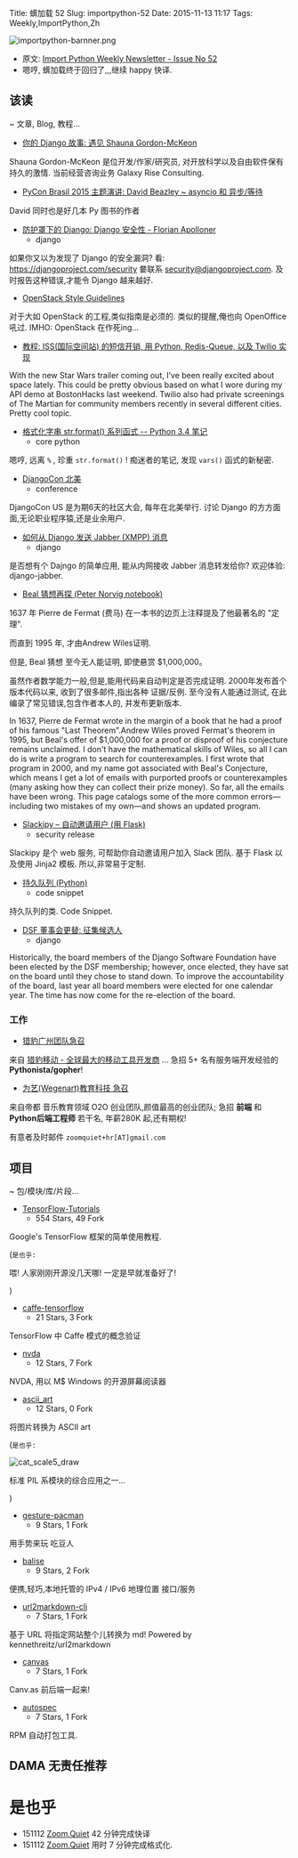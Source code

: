Title: 蠎加载 52
Slug: importpython-52
Date: 2015-11-13 11:17
Tags: Weekly,ImportPython,Zh

![importpython-barnner.png](http://zoomq.qiniudn.com/ZQCollection/snap/importpython-barnner.png?imageView2/2/h/210)


- 原文: [Import Python Weekly Newsletter - Issue No 52](http://importpython.com/newsletter/no/52/)
- 嗯哼, 蠎加载终于回归了,,,继续 happy 快译.

## 该读
~ 文章, Blog, 教程...


- [你的 Django 故事: 遇见 Shauna Gordon-McKeon](http://blog.djangogirls.org/post/132875295693)

Shauna Gordon-McKeon 
是位开发/作家/研究员,
对开放科学以及自由软件保有持久的激情.
当前经营咨询业务 Galaxy Rise Consulting.



- [PyCon Brasil 2015 主题演讲: David Beazley ~ asyncio 和 异步/等待](http://www.youtube.com/watch?v=lYe8W04ERnY)

David 同时也是好几本 Py 图书的作者


- [防护罩下的 Django: Django 安全性 - Florian Apolloner](http://reinout.vanrees.org/weblog/2015/11/06/django-security.html)
    + django

如果你又以为发现了 Django 的安全漏洞?
看: https://djangoproject.com/security 
嘦联系 security@djangoproject.com. 
及时报告这种错误,才能令 Django 越来越好.


- [OpenStack Style Guidelines](http://docs.openstack.org/developer/hacking/)

对于大如 OpenStack 的工程,类似指南是必须的.
类似的提醒,俺也向 OpenOffice 吼过.
IMHO: OpenStack 在作死ing...


- [教程: ISS(国际空间站) 的短信开销, 用 Python, Redis-Queue, 以及 Twilio 实现](https://www.twilio.com/blog/2015/11/international-space-station-notifications-with-python-redis-queue-and-twilio-copilot.html)

With the new Star Wars trailer coming out, I’ve been really excited about space lately. This could be pretty obvious based on what I wore during my API demo at BostonHacks last weekend. Twilio also had private screenings of The Martian for community members recently in several different cities. Pretty cool topic.

- [格式化字串  str.format() 系列函式 -- Python 3.4 笔记](http://slott-softwarearchitect.blogspot.com/2015/11/formatting-strings-and-strformat-family.html)
    + core python

嗯哼, 远离 `%` ,
珍重 `str.format()` !
痴迷者的笔记, 发现 `vars()` 函式的新秘密.


- [DjangoCon 北美](http://www.djangocon.us/)
    + conference

DjangoCon US 
是为期6天的社区大会,
每年在北美举行.
讨论 Django 的方方面面,无论职业程序猿,还是业余用户.


- [如何从 Django 发送 Jabber (XMPP) 消息](https://alexmorozov.github.io/how-to-send-jabber-xmpp-messages-from-django.html)
    + django

是否想有个 Dajngo 的简单应用,
能从内网接收 Jabber 消息转发给你?
欢迎体验: django-jabber.

- [Beal 猜想再探 (Peter Norvig notebook)](http://nbviewer.ipython.org/url/norvig.com/ipython/Beal.ipynb)

1637 年 Pierre de Fermat (费马)
在一本书的边页上注释提及了他最著名的 "定理".

而直到 1995 年, 才由Andrew Wiles证明.

但是, Beal 猜想 至今无人能证明,
即使悬赏 $1,000,000。

虽然作者数学能力一般,但是,能用代码来自动判定是否完成证明.
2000年发布首个版本代码以来,
收到了很多邮件,指出各种 证据/反例.
至今没有人能通过测试,
在此编录了常见错误,包含作者本人的,
并发布更新版本.

In 1637, Pierre de Fermat wrote in the margin of a book that he had a proof of his famous "Last Theorem".Andrew Wiles proved Fermat's theorem in 1995, but Beal's offer of $1,000,000 for a proof or disproof of his conjecture remains unclaimed. I don't have the mathematical skills of Wiles, so all I can do is write a program to search for counterexamples. I first wrote that program in 2000, and my name got associated with Beal's Conjecture, which means I get a lot of emails with purported proofs or counterexamples (many asking how they can collect their prize money). So far, all the emails have been wrong. This page catalogs some of the more common errors—including two mistakes of my own—and shows an updated program.

- [Slackipy – 自动邀请用户 (用 Flask)](https://github.com/avinassh/slackipy)
    + security release

Slackipy 是个 web 服务,
可帮助你自动邀请用户加入 Slack 团队.
基于 Flask 以及使用 Jinja2 模板.
所以,非常易于定制.


- [持久队列 (Python)](http://code.activestate.com/recipes/579124-persistent-queue/)
    + code snippet

持久队列的类. Code Snippet.

- [DSF 董事会更替: 征集候选人](https://www.djangoproject.com/weblog/2015/nov/12/re-election-dsf-board-call-candidates/)
    + django

Historically, the board members of the Django Software Foundation have been elected by the DSF membership; however, once elected, they have sat on the board until they chose to stand down. To improve the accountability of the board, last year all board members were elected for one calendar year. The time has now come for the re-election of the board. 


### 工作

- [猎豹广州团队急召](https://github.com/cheetahmobile/CMBM/wiki/BmGzHr)

来自 [猎豹移动 - 全球最大的移动工具开发商](http://www.cmcm.com/zh-cn/cm-backup/) ...
急招 5+ 名有服务端开发经验的 **Pythonista/gopher**!


- [为艺(Wegenart)教育科技 急召](https://github.com/ZoomQuiet/zoomquiet/wiki/Hr4Wegenart)

来自帝都 音乐教育领域 O2O 创业团队,颜值最高的创业团队;
急招 **前端** 和 **Python后端工程师** 若干名, 年薪280K 起,还有期权!

有意者及时邮件 `zoomquiet+hr[AT]gmail.com`


## 项目
~ 包/模块/库/片段...


- [TensorFlow-Tutorials](https://github.com/nlintz/TensorFlow-Tutorials)
    - 554 Stars, 49 Fork

Google's TensorFlow 框架的简单使用教程.

(`是也乎:`

喂! 人家刚刚开源没几天哪!
一定是早就准备好了!

)

- [caffe-tensorflow](https://github.com/ethereon/caffe-tensorflow)
    - 21 Stars, 3 Fork

TensorFlow 中 Caffe 模式的概念验证

- [nvda](https://github.com/nvaccess/nvda)
    - 12 Stars, 7 Fork

NVDA, 
用以 M$ Windows 的开源屏幕阅读器

- [ascii_art](https://github.com/jontonsoup4/ascii_art)
    - 12 Stars, 0 Fork

将图片转换为 ASCII art

(`是也乎:`

![cat_scale5_draw](https://github.com/jontonsoup4/ascii_art/raw/master/examples/cat_scale5_draw.png)

标准 PIL 系模块的综合应用之一...

)

- [gesture-pacman](https://github.com/vipul-sharma20/gesture-pacman)
    - 9 Stars, 1 Fork

用手势来玩 吃豆人

- [balise](https://github.com/kz26/balise)
    - 9 Stars, 2 Fork

便携,轻巧,本地托管的 IPv4 / IPv6
地理位置 接口/服务

- [url2markdown-cli](https://github.com/alice1017/url2markdown-cli)
    - 7 Stars, 1 Fork

基于 URL 将指定网站整个儿转换为 md! 
Powered by kennethreitz/url2markdown

- [canvas](https://github.com/canvasnetworks/canvas)
    - 7 Stars, 1 Fork

Canv.as 
前后端一起来!

- [autospec](https://github.com/clearlinux/autospec)
    - 7 Stars, 1 Fork

RPM 自动打包工具.


## DAMA 无责任推荐



# 是也乎

- 151112 [Zoom.Quiet](http://zoomquiet.io) 42 分钟完成快译
- 151112 [Zoom.Quiet](http://zoomquiet.io) 用时 7 分钟完成格式化.
